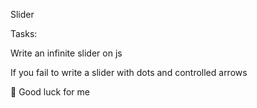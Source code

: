 Slider

Tasks:

Write an infinite slider on js

If you fail to write a slider with dots and controlled arrows 

:grimacing: Good luck for me
